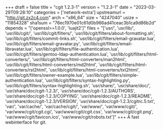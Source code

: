 +++
draft = false
title = "cgit 1.2.3-1"
version = "1.2.3-1"
date = "2023-03-29T09:28:10"
categories = ['network-extra']
upstreamurl = "http://git.zx2c4.com"
arch = "x86_64"
size = "4247040"
usize = "11854328"
sha1sum = "76ec1970e01c61d0b966ad41ceac3b1ca9d86b2d"
depends = "['openssl>=1.0.0', 'luajit2']"
files = "['usr/', 'usr/lib/', 'usr/lib/cgit/', 'usr/lib/cgit/filters/', 'usr/lib/cgit/filters/about-formatting.sh', 'usr/lib/cgit/filters/commit-links.sh', 'usr/lib/cgit/filters/email-gravatar.lua', 'usr/lib/cgit/filters/email-gravatar.py', 'usr/lib/cgit/filters/email-libravatar.lua', 'usr/lib/cgit/filters/file-authentication.lua', 'usr/lib/cgit/filters/gentoo-ldap-authentication.lua', 'usr/lib/cgit/filters/html-converters/', 'usr/lib/cgit/filters/html-converters/man2html', 'usr/lib/cgit/filters/html-converters/md2html', 'usr/lib/cgit/filters/html-converters/rst2html', 'usr/lib/cgit/filters/html-converters/txt2html', 'usr/lib/cgit/filters/owner-example.lua', 'usr/lib/cgit/filters/simple-authentication.lua', 'usr/lib/cgit/filters/syntax-highlighting.py', 'usr/lib/cgit/filters/syntax-highlighting.sh', 'usr/share/', 'usr/share/doc/', 'usr/share/doc/cgit-1.2.3/', 'usr/share/doc/cgit-1.2.3/AUTHORS', 'usr/share/doc/cgit-1.2.3/COPYING', 'usr/share/doc/cgit-1.2.3/README', 'usr/share/doc/cgit-1.2.3/VERSION', 'usr/share/doc/cgit-1.2.3/cgitrc.5.txt', 'var/', 'var/cache/', 'var/cache/cgit/', 'var/www/', 'var/www/cgit/', 'var/www/cgit/cgit.cgi', 'var/www/cgit/cgit.css', 'var/www/cgit/cgit.png', 'var/www/cgit/favicon.ico', 'var/www/cgit/robots.txt']"
+++
A fast webinterface for git.